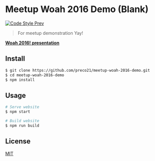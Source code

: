 # Meetup Woah 2016 Demo (Blank)

[![Code Style Prev](https://img.shields.io/badge/code%20style-prev-32c8fc.svg?style=flat-square)](https://github.com/preco21/eslint-config-prev)

> For meetup demonstration Yay!

**[Woah 2016! presentation](https://slides.com/preco/woah-2016/)**

## Install

```bash
$ git clone https://github.com/preco21/meetup-woah-2016-demo.git
$ cd meetup-woah-2016-demo
$ npm install
```

## Usage

```bash
# Serve website
$ npm start

# Build website
$ npm run build
```

## License

[MIT](preco.mit-license.org)
